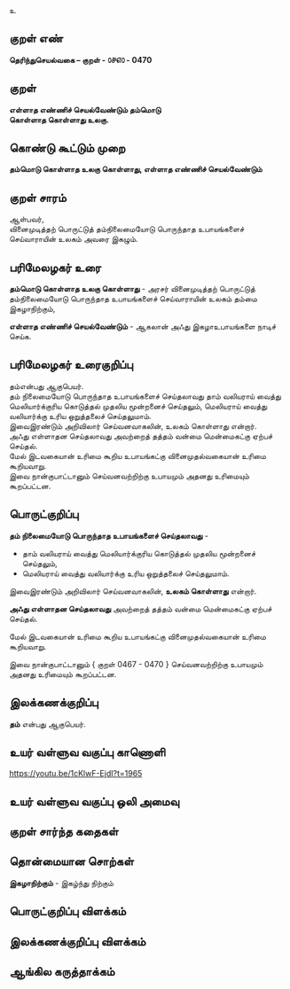 உ

## குறள் எண் 

**தெரிந்துசெயல்வகை – குறள் - ௦௪௭௦ - 0470**  

## குறள் 

**எள்ளாத எண்ணிச் செயல்வேண்டும் தம்மொடு  
கொள்ளாத கொள்ளாது உலகு.**

## கொண்டு கூட்டும் முறை

**தம்மொடு கொள்ளாத உலகு கொள்ளாது, எள்ளாத எண்ணிச் செயல்வேண்டும்**

## குறள் சாரம் 

ஆள்பவர்,  
வினைமுடித்தற் பொருட்டுத் தம்நிலைமையோடு பொருந்தாத உபாயங்களைச் செய்வாராயின் உலகம் அவரை இகழும்.  

## பரிமேலழகர் உரை

**தம்மொடு கொள்ளாத உலகு கொள்ளாது** - அரசர் வினைமுடித்தற் பொருட்டுத் தம்நிலைமையோடு பொருந்தாத உபாயங்களைச் செய்வாராயின் உலகம் தம்மை இகழாநிற்கும்,  

**எள்ளாத எண்ணிச் செயல்வேண்டும்** - ஆகலான் அஃது இகழாஉபாயங்களை நாடிச் செய்க.

## பரிமேலழகர் உரைகுறிப்பு   

தம்என்பது ஆகுபெயர்.  
தம் நிலைமையோடு பொருந்தாத உபாயங்களைச் செய்தலாவது தாம் வலியராய் வைத்து மெலியார்க்குரிய கொடுத்தல் முதலிய மூன்றனைச் செய்தலும், மெலியராய் வைத்து வலியார்க்கு உரிய ஒறுத்தலைச் செய்தலுமாம்.  
இவைஇரண்டும் அறிவிலார் செய்வனவாகலின், உலகம் கொள்ளாது என்றார்.  
அஃது எள்ளாதன செய்தலாவது அவற்றைத் தத்தம் வன்மை மென்மைகட்கு ஏற்பச் செய்தல்.  
மேல் இடவகையான் உரிமை கூறிய உபாயங்கட்கு வினைமுதல்வகையான் உரிமை கூறியவாறு.  
இவை நான்குபாட்டானும் செய்வனவற்றிற்கு உபாயமும் அதனது உரிமையும் கூறப்பட்டன.    

## பொருட்குறிப்பு 

**தம் நிலைமையோடு பொருந்தாத உபாயங்களைச் செய்தலாவது** -  
* தாம் வலியராய் வைத்து மெலியார்க்குரிய கொடுத்தல் முதலிய மூன்றனைச் செய்தலும்,  
* மெலியராய் வைத்து வலியார்க்கு உரிய ஒறுத்தலைச் செய்தலுமாம். 

இவைஇரண்டும் அறிவிலார் செய்வனவாகலின், **உலகம் கொள்ளாது** என்றார்.  

**அஃது எள்ளாதன செய்தலாவது** அவற்றைத் தத்தம் வன்மை மென்மைகட்கு ஏற்பச் செய்தல்.  

மேல் இடவகையான் உரிமை கூறிய உபாயங்கட்கு வினைமுதல்வகையான் உரிமை கூறியவாறு.  

இவை நான்குபாட்டானும் { குறள் 0467 - 0470 } 
செய்வனவற்றிற்கு உபாயமும் அதனது உரிமையும் கூறப்பட்டன.   

## இலக்கணக்குறிப்பு  

**தம்** என்பது ஆகுபெயர்.    

## உயர் வள்ளுவ வகுப்பு காணொளி

https://youtu.be/1cKlwF-EjdI?t=1965

## உயர் வள்ளுவ வகுப்பு ஒலி அமைவு 

 
## குறள் சார்ந்த கதைகள் 


## தொன்மையான சொற்கள்

**இகழாநிற்கும்** - இகழ்ந்து நிற்கும்   

## பொருட்குறிப்பு விளக்கம்


## இலக்கணக்குறிப்பு விளக்கம்


## ஆங்கில கருத்தாக்கம் 


